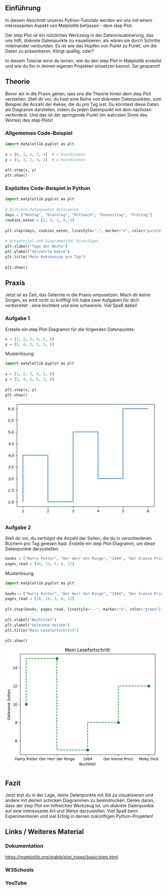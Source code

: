 ## Einführung
In diesem Abschnitt unseres Python-Tutorials werden wir uns mit einem interessanten Aspekt von Matplotlib befassen - dem step Plot.

Der step Plot ist ein nützliches Werkzeug in der Datenvisualisierung, das uns hilft, diskrete Datenpunkte zu visualisieren, als wären sie durch Schritte miteinander verbunden. Es ist wie das Hüpfen von Punkt zu Punkt, um die Daten zu präsentieren. Klingt spaßig, oder?

In diesem Tutorial wirst du lernen, wie du den step Plot in Matplotlib erstellst und wie du ihn in deinen eigenen Projekten einsetzen kannst. Sei gespannt!

## Theorie

Bevor wir in die Praxis gehen, lass uns die Theorie hinter dem step Plot verstehen. Stell dir vor, du hast eine Reihe von diskreten Datenpunkten, zum Beispiel die Anzahl der Kekse, die du pro Tag isst. Du könntest diese Daten als Diagramm darstellen, indem du jeden Datenpunkt mit dem nächsten verbindest. Und das ist der springende Punkt (im wahrsten Sinne des Wortes) des step Plots!

### Allgemeines Code-Beispiel
```python
import matplotlib.pyplot as plt

x = [0, 1, 2, 3, 4]  # x-Koordinaten
y = [1, 3, 2, 4, 2]  # y-Koordinaten

plt.step(x, y)
plt.show()
```

### Explizites Code-Beispiel in Python
```python
import matplotlib.pyplot as plt

# Diskrete Datenpunkte definieren
days = ["Montag", "Dienstag", "Mittwoch", "Donnerstag", "Freitag"]
cookies_eaten = [2, 5, 1, 4, 3]

plt.step(days, cookies_eaten, linestyle=":", marker="o", color="purple")

# Achsentitel und Diagrammtitel hinzufügen
plt.xlabel("Tage der Woche")
plt.ylabel("Verzehrte Kekse")
plt.title("Mein Kekskonsum pro Tag")

plt.show()
```

## Praxis

Jetzt ist es Zeit, das Gelernte in die Praxis umzusetzen. Mach dir keine Sorgen, es wird nicht zu knifflig! Ich habe zwei Aufgaben für dich vorbereitet - eine leichtere und eine schwerere. Viel Spaß dabei!

### Aufgabe 1
Erstelle ein step Plot-Diagramm für die folgenden Datenpunkte:

```python
x = [1, 2, 3, 4, 5, 6]
y = [2, 4, 2, 5, 3, 6]
```

Musterlösung:
```python
import matplotlib.pyplot as plt

x = [1, 2, 3, 4, 5, 6]
y = [2, 4, 2, 5, 3, 6]

plt.step(x, y)
plt.show()
```

![](https://github.com/janehlenb/Projektarbeit-ChatGPT-Python/blob/main/Images/Darstellung/Plottypen/Basic/step/ms_aufgabe1.png)

### Aufgabe 2
Stell dir vor, du verfolgst die Anzahl der Seiten, die du in verschiedenen Büchern pro Tag gelesen hast. Erstelle ein step Plot-Diagramm, um diese Datenpunkte darzustellen:

```python
books = ["Harry Potter", "Der Herr der Ringe", "1984", "Der kleine Prinz", "Moby Dick"]
pages_read = [10, 15, 5, 8, 12]
```

Musterlösung:
```python
import matplotlib.pyplot as plt

books = ["Harry Potter", "Der Herr der Ringe", "1984", "Der kleine Prinz", "Moby Dick"]
pages_read = [10, 15, 5, 8, 12]

plt.step(books, pages_read, linestyle="--", marker="o", color="green")

plt.xlabel("Buchtitel")
plt.ylabel("Gelesene Seiten")
plt.title("Mein Lesefortschritt")

plt.show()
```
![](https://github.com/janehlenb/Projektarbeit-ChatGPT-Python/blob/main/Images/Darstellung/Plottypen/Basic/step/ms_aufgabe2.png)

## Fazit
Jetzt bist du in der Lage, deine Datenpunkte mit Stil zu visualisieren und andere mit deinen schicken Diagrammen zu beeindrucken. Denke daran, dass der step Plot ein hilfreiches Werkzeug ist, um diskrete Datenpunkte auf eine interessante Art und Weise darzustellen. Viel Spaß beim Experimentieren und viel Erfolg in deinen zukünftigen Python-Projekten!

## Links / Weiteres Material
### Dokumentation
https://matplotlib.org/stable/plot_types/basic/step.html
### W3Schools
### YouTube